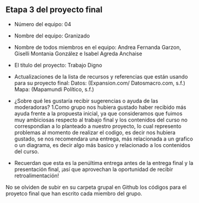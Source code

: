 ## Etapa 3 del proyecto final

- Número del equipo: 04
  
- Nombre del equipo: Granizado

- Nombre de todos miembros en el equipo: Andrea Fernanda Garzon, Giselli Montania González e Isabel Agreda Anchaise
 
- El título del proyecto: Trabajo Digno
  
- Actualizaciones de la lista de recursos y referencias que están usando para su proyecto final:
Datos: (Expansion.com/ Datosmacro.com, s.f.)
Mapa: (Mapamundi Político, s.f.)

- ¿Sobre qué les gustaría recibir sugerencias o ayuda de las moderadoras? 
1.Como grupo nos hubiera gustado haber recibido más ayuda frente a la propuesta inicial, ya que consideramos que fuimos muy ambiciosas respecto al trabajo final y los contenidos del curso no correspondian a lo planteado a nuestro proyecto, lo cual represento problemas al momento de realizar el codigo, es decir nos hubiera gustado, se nos recomendara una entrega, más relacionada a un grafico o un diagrama, es decir algo más basico y relacionado a los contenidos del curso.
- Recuerdan que esta es la penúltima entrega antes de la entrega final y la presentación final, ¡así que aprovechan la oportunidad de recibir retroalimentación!

No se olviden de subir en su carpeta grupal en Github los códigos para el proyetco final que han escrito cada miembro del grupo.
